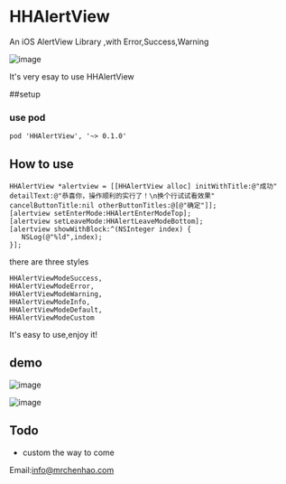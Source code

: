 # HHAlertView
An iOS AlertView Library ,with Error,Success,Warning 

 ![image](https://raw.githubusercontent.com/mrchenhao/HHAlertView/master/images/error.png)
 
 It's very esay to use HHAlertView

##setup

### use pod

 ```
 pod 'HHAlertView', '~> 0.1.0'
 
 ```
 
## How to use
 
 ```
 HHAlertView *alertview = [[HHAlertView alloc] initWithTitle:@"成功" detailText:@"恭喜你，操作顺利的实行了！\n换个行试试看效果" cancelButtonTitle:nil otherButtonTitles:@[@"确定"]];
 [alertview setEnterMode:HHAlertEnterModeTop];
 [alertview setLeaveMode:HHAlertLeaveModeBottom];
 [alertview showWithBlock:^(NSInteger index) {
    NSLog(@"%ld",index);
 }];
 
 ```
 
 there are three styles
 
 ```
 HHAlertViewModeSuccess,
 HHAlertViewModeError,
 HHAlertViewModeWarning,
 HHAlertViewModeInfo,
 HHAlertViewModeDefault,
 HHAlertViewModeCustom
 ```
 
It's easy to use,enjoy it!
 
## demo
 
 ![image](https://raw.githubusercontent.com/mrchenhao/HHAlertView/master/images/success.png)
 
 ![image](https://raw.githubusercontent.com/mrchenhao/HHAlertView/master/images/warning.png)
 
 
## Todo

* custom the way to come 
 
Email:info@mrchenhao.com
